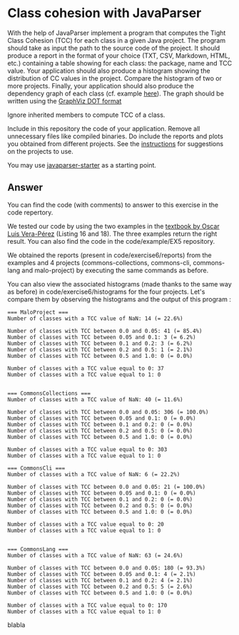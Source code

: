 # Class cohesion with JavaParser

With the help of JavaParser implement a program that computes the Tight Class Cohesion (TCC) for each class in a given Java project. The program should take as input the path to the source code of the project. It should produce a report in the format of your choice (TXT, CSV, Markdown, HTML, etc.) containing a table showing for each class: the package, name and TCC value. 
Your application should also produce a histogram showing the distribution of CC values in the project. Compare the histogram of two or more projects.
Finally, your application should also produce the dependency graph of each class (cf. example [here](https://people.irisa.fr/Benoit.Combemale/pub/course/vv/vv-textbook-v0.1.pdf#cohesion-graph)). The graph should be written using the [GraphViz DOT format](https://www.graphviz.org/)

Ignore inherited members to compute TCC of a class.

Include in this repository the code of your application. Remove all unnecessary files like compiled binaries. Do include the reports and plots you obtained from different projects. See the [instructions](../sujet.md) for suggestions on the projects to use.

You may use [javaparser-starter](../code/javaparser-starter) as a starting point.

## Answer

You can find the code (with comments) to answer to this exercise in the code repertory.

We tested our code by using the two examples in the [textbook by Oscar Luis Vera-Pérez](https://oscarlvp.github.io/vandv-classes/) (Listing 16 and 18). The three examples return the right result. You can also find the code in the code/example/EX5 repository.

We obtained the reports (present in code/exercise6/reports) from the examples and 4 projects (commons-collections, commons-cli, commons-lang and malo-project) by executing the same commands as before.

You can also view the associated histograms (made thanks to the same way as before) in code/exercise6/histograms for the four projects. Let's compare them by observing the histograms and the output of this program :

``` text
=== MaloProject ===
Number of classes with a TCC value of NaN: 14 (= 22.6%)

Number of classes with TCC between 0.0 and 0.05: 41 (= 85.4%)
Number of classes with TCC between 0.05 and 0.1: 3 (= 6.2%)
Number of classes with TCC between 0.1 and 0.2: 3 (= 6.2%)
Number of classes with TCC between 0.2 and 0.5: 1 (= 2.1%)
Number of classes with TCC between 0.5 and 1.0: 0 (= 0.0%)

Number of classes with a TCC value equal to 0: 37
Number of classes with a TCC value equal to 1: 0


=== CommonsCollections ===
Number of classes with a TCC value of NaN: 40 (= 11.6%)

Number of classes with TCC between 0.0 and 0.05: 306 (= 100.0%)
Number of classes with TCC between 0.05 and 0.1: 0 (= 0.0%)
Number of classes with TCC between 0.1 and 0.2: 0 (= 0.0%)
Number of classes with TCC between 0.2 and 0.5: 0 (= 0.0%)
Number of classes with TCC between 0.5 and 1.0: 0 (= 0.0%)

Number of classes with a TCC value equal to 0: 303
Number of classes with a TCC value equal to 1: 0

=== CommonsCli ===
Number of classes with a TCC value of NaN: 6 (= 22.2%)

Number of classes with TCC between 0.0 and 0.05: 21 (= 100.0%)
Number of classes with TCC between 0.05 and 0.1: 0 (= 0.0%)
Number of classes with TCC between 0.1 and 0.2: 0 (= 0.0%)
Number of classes with TCC between 0.2 and 0.5: 0 (= 0.0%)
Number of classes with TCC between 0.5 and 1.0: 0 (= 0.0%)

Number of classes with a TCC value equal to 0: 20
Number of classes with a TCC value equal to 1: 0


=== CommonsLang ===
Number of classes with a TCC value of NaN: 63 (= 24.6%)

Number of classes with TCC between 0.0 and 0.05: 180 (= 93.3%)
Number of classes with TCC between 0.05 and 0.1: 4 (= 2.1%)
Number of classes with TCC between 0.1 and 0.2: 4 (= 2.1%)
Number of classes with TCC between 0.2 and 0.5: 5 (= 2.6%)
Number of classes with TCC between 0.5 and 1.0: 0 (= 0.0%)

Number of classes with a TCC value equal to 0: 170
Number of classes with a TCC value equal to 1: 0
```

blabla
